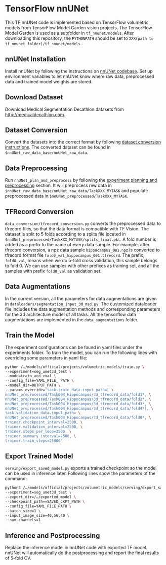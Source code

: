 # TensorFlow nnUNet 
This TF nnUNet code is implemented based on TensorFlow volumetric models from TensorFlow Model Garden vision projects. The TensorFlow Model Garden is used as a subfolder in `tf_nnunet/models`. After downloading this repository, the `PYTHONPATH` should be set to `XXX(path to tf_nnunet folder)/tf_nnunet/models`.

## nnUNet Installation

Install nnUNet by following the instructions on [nnUNet codebase](https://github.com/MIC-DKFZ/nnUNet). Set up environment variables to let nnUNet know where raw data, preprocessed data and trained model weights are stored.

## Download Dataset
Download Medical Segmentation Decathlon datasets from http://medicaldecathlon.com. 

## Dataset Conversion
Convert the datasets into the correct format by following [dataset conversion instructions](https://github.com/MIC-DKFZ/nnUNet/blob/master/documentation/dataset_conversion.md). The converted dataset can be found in `$nnUNet_raw_data_base/nnUNet_raw_data`.

## Data Preprocessing
Run `nnUNet_plan_and_preprocess` by following the [experiment planning and preprocessing](https://github.com/MIC-DKFZ/nnUNet#experiment-planning-and-preprocessing) section. It will preprocess rew data in `$nnUNet_raw_data_base/nnUNet_raw_data/TaskXXX_MYTASK` and populate preprocessed data in `$nnUNet_preprocessed/TaskXXX_MYTASK`.

## TFRecord Conversion
`data_conversion/tfrecord_conversion.py` converts the preprocessed data to tfrecord files, so that the data format is compatible with TF Vision. The dataset is split to 5 folds according to a splits file located in `$nnUNet_preprocessed/TaskXXX_MYTASK/splits_final.pkl`. A fold number is added as a prefix to the name of every data sample. For example, after tfrecord conversion, a npz data sample `hippocampus_001.npz` is converted to tfrecord format file `fold0_val_hippocampus_001.tfrecord`. The prefix, `fold0_val`, means when we do 5-fold cross validation, this sample belongs to fold 0. We can use samples with other prefixes as training set, and all the samples with prefix `fold0_val` as validation set. 

## Data Augmentations
In the current version, all the parameters for data augmentations are given in `dataloaders/segmentation_input_3d_msd.py`. The customized dataloader file includes the data augmentation methods and corresponding parameters for the 3d architecture model of all tasks. All the tensorflow data augmentations are implemented in the `data_augmentations` folder.

## Train the Model 
The experiment configurations can be found in yaml files under the experiments folder. To train the model, you can run the following lines with overriding some parameters in yaml file:

```bash
python /…/models/official/projects/volumetric_models/train.py \
--experiment=seg_unet3d_test \
--mode=train_and_eval \
--config_file=YAML_FILE_ PATH \
--model_dir=OUTPUT_PATH \
--params_override="task.train_data.input_path=[ \
nnUNet_preprocessed/Task004_Hippocampus/3d_tfrecord_data/fold1*, \
nnUNet_preprocessed/Task004_Hippocampus/3d_tfrecord_data/fold2*, \
nnUNet_preprocessed/Task004_Hippocampus/3d_tfrecord_data/fold3*, \
nnUNet_preprocessed/Task004_Hippocampus/3d_tfrecord_data/fold4*], \
task.validation_data.input_path= \
nnUNet_preprocessed/Task004_Hippocampus/3d_tfrecord_data/fold0*, \
trainer.checkpoint_interval=2500, \
trainer.validation_interval=2500, \
trainer.steps_per_loop=2500, \
trainer.summary_interval=2500, \
trainer.train_steps=25000"
```

## Export Trained Model
`serving/export_saved_model.py` exports a trained checkpoint so the model can be used in inference later. Following lines show the parameters of the command:

```bash
python3 /…/models/official/projects/volumetric_models/serving/export_saved_model.py \
--experiment=seg_unet3d_test \
--export_dir=/…/exported_model \
--checkpoint_path==SAVED_CKPT_PATH \
--config_file=YAML_FILE_PATH \
--batch_size=1 \
--input_image_size=40,56,40 \
--num_channels=1
```

## Inference and Postprocessing
Replace the inference model in nnUNet code with exported TF model. nnUNet will automatically do the postprocessing and report the final results of 5-fold CV.




